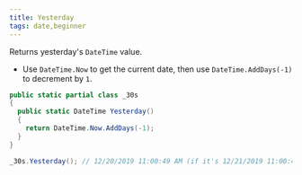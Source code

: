 ```yaml
---
title: Yesterday
tags: date,beginner
---
```


Returns yesterday's `DateTime` value.

- Use `DateTime.Now` to get the current date, then use `DateTime.AddDays(-1)` to decrement by `1`.

```csharp
public static partial class _30s 
{
  public static DateTime Yesterday() 
  {
    return DateTime.Now.AddDays(-1);
  }
}
```

```csharp
_30s.Yesterday(); // 12/20/2019 11:00:49 AM (if it's 12/21/2019 11:00:49 AM)
```
